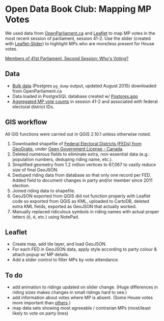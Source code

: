 # Open Data Book Club: Mapping MP Votes

We used data from [OpenParliament.ca](https://openparliament.ca/) and [Leaflet](http://leafletjs.com/) to map MP votes in the most recent session of parliament, session 41-2. Use the slider (created with [Leaflet-Slider](https://github.com/Eclipse1979/leaflet-slider)) to highlight MPs who are more/less present for House votes.

[Members of 41st Parliament, Second Session: Who's Voting?](http://cu-library.github.io/mp-activity/)

## Data

* [Bulk data](https://openparliament.ca/data-download/) (Postgres `pg_dump` output, updated August 2015) downloaded from OpenParliament.ca
* Data loaded in PostgreSQL database created w/ [Postgres.app](http://postgresapp.com/)
* [Aggregated MP vote counts](./session-41-2-MP-votes.sql) in session 41-2 and associated with federal electoral district IDs.

## GIS workflow

All GIS functions were carried out in QGIS 2.10.1 unless otherwise noted.

1. Downloaded shapefile of <a href="http://geogratis.gc.ca/api/en/nrcan-rncan/ess-sst/6d1d8f90-1c25-5fd0-880d-138d27c8cb57.html">Federal Electoral Districts (FEDs) from GeoGratis</a>, under <a href="http://open.canada.ca/en/open-government-licence-canada">Open Government License - Canada</a>.</br>
2. Deleted numerous fields to eliminate extra, non-essential data (e.g.: population numbers, deduping riding name, etc.).<br>
3. Simplified geometry from 1.2 million vertices to 67,067 to vastly reduce size of final GeoJSON.<br>
4. Deduped riding data from database so that only one record per FED. Added field to document changes in party and/or member since 2011 election.<br>
5. Joined riding data to shapefile.<br>
6. GeoJSON exported from QGIS did not function properly with Leaflet code so exported from QGIS as KML, uploaded to CartoDB, deleted extra KML fields, exported as GeoJSON that actually worked.<br>
7. Manually replaced ridiculous symbols in riding names with actual proper letters (ô, é, etc.) using NotePad.

## Leaflet

* Create map, add tile layer, and load GeoJSON.
* For each FED in GeoJSON data, apply style according to party colour & attach popup w/ MP details.
* Add a slider control to filter MPs by vote attendance.

## To do
* add animation to ridings updated on slider change. (Huge differences in riding sizes makes changes in small ridings hard to see.)
* add information about votes where MP is absent. (Some House votes more important than [others](https://openparliament.ca/bills/41-2/S-218/).)
* map data sets showing most agreeable / contrarian MPs (most/least likely to vote on party lines)

